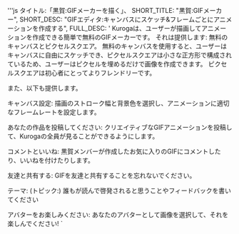 '''js
  タイトル:「黒賀:GIFメーカーを描く」、
  SHORT_TITLE: "黒賀:GIFメーカー",
  SHORT_DESC: "GIFエディタ:キャンバスにスケッチ&フレームごとにアニメーションを作成する",
  FULL_DESC: '
  Kurogaは、ユーザーが描画してアニメーションを作成できる簡単で無料のGIFメーカーです。
    それは提供します:
      無料のキャンバスとピクセルスクエア。
      無料のキャンバスを使用すると、ユーザーはキャンバスに自由にスケッチでき、ピクセルスクエアは小さな正方形で構成されているため、ユーザーはピクセルを埋めるだけで画像を作成できます。
      ピクセルスクエアは初心者にとってよりフレンドリーです。

また、以下も提供します。

キャンバス設定:
      描画のストローク幅と背景色を選択し、アニメーションに適切なフレームレートを設定します。
      
あなたの作品を投稿してください:
      クリエイティブなGIFアニメーションを投稿して、Kurogaの全員が見ることができるようにします。
      
コメントといいね:
      黒賀メンバーが作成したお気に入りのGIFにコメントしたり、いいねを付けたりします。
      
友達と共有する:
      GIFを友達と共有することを忘れないでください。
      
テーマ: (トピック:)
      誰もが読んで啓発されると思うことやフィードバックを書いてください
      
アバターをお楽しみください:
      あなたのアバターとして画像を選択して、それを楽しんでください!
  `
```
